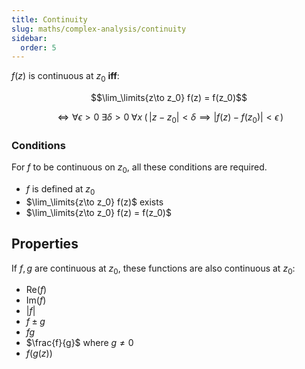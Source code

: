 ```yaml
---
title: Continuity
slug: maths/complex-analysis/continuity
sidebar:
  order: 5
---
```


$f(z)$ is continuous at $z_0$ **iff**:

```math
\lim_\limits{z\to z_0} f(z) = f(z_0)
```

```math
\iff
\forall{\epsilon>0}\;
\exists{\delta>0}\;
\forall{x}\;
\big(\,|z-z_0|<\delta\implies{\lvert f(z)-f(z_0)\rvert<\epsilon}\,\big)
```

### Conditions

For $f$ to be continuous on $z_0$, all these conditions are required.

- $f$ is defined at $z_0$
- $\lim_\limits{z\to z_0} f(z)$ exists
- $\lim_\limits{z\to z_0} f(z) = f(z_0)$

## Properties

If $f,g$ are continuous at $z_0$, these functions are also continuous at $z_0$:

- $\text{Re}(f)$
- $\text{Im}(f)$
- $\lvert f \rvert$
- $f\pm g$
- $fg$
- $\frac{f}{g}$ where $g\neq 0$
- $f(g(z))$
